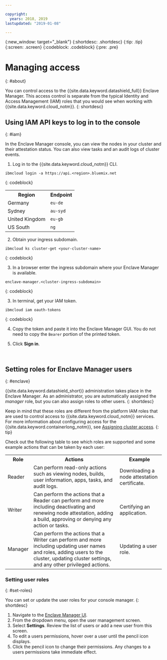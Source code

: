 ```yaml
---

copyright:
  years: 2018, 2019
lastupdated: "2019-01-08"

---
```


{:new_window: target="_blank"}
{:shortdesc: .shortdesc}
{:tip: .tip}
{:screen: .screen}
{:codeblock: .codeblock}
{:pre: .pre}

# Managing access
{: #about}

You can control access to the {{site.data.keyword.datashield_full}} Enclave Manager. This access control is separate from the typical Identity and Access Management (IAM) roles that you would see when working with {{site.data.keyword.cloud_notm}}.
{: shortdesc}


## Using IAM API keys to log in to the console
{: #iam}

In the Enclave Manager console, you can view the nodes in your cluster and their attestation status. You can also view tasks and an audit logs of cluster events.

1. Log in to the {{site.data.keyword.cloud_notm}} CLI.

  ```
  ibmcloud login -a https://api.<region>.bluemix.net
  ```
  {: codeblock}

  <table>
    <tr>
      <th>Region</th>
      <th>Endpoint</th>
    </tr>
    <tr>
      <td>Germany</td>
      <td><code>eu-de</code></td>
    </tr>
    <tr>
      <td>Sydney</td>
      <td><code>au-syd</code></td>
    </tr>
    <tr>
      <td>United Kingdom</td>
      <td><code>eu-gb</code></td>
    </tr>
    <tr>
      <td>US South</td>
      <td><code>ng</code></td>
    </tr>
  </table>

2. Obtain your ingress subdomain.

  ```
  ibmcloud ks cluster-get <your-cluster-name>
  ```
  {: codeblock}

3. In a browser enter the ingress subdomain where your Enclave Manager is available.

  ```
  enclave-manager.<cluster-ingress-subdomain>
  ```
  {: codeblock}

3. In terminal, get your IAM token.

  ```
  ibmcloud iam oauth-tokens
  ```
  {: codeblock}

4. Copy the token and paste it into the Enclave Manager GUI. You do not need to copy the `Bearer` portion of the printed token.

5. Click **Sign in**.


</br>

## Setting roles for Enclave Manager users
{: #enclave}

{{site.data.keyword.datashield_short}} administration takes place in the Enclave Manager. As an administrator, you are automatically assigned the *manager* role, but you can also assign roles to other users.
{: shortdesc}

Keep in mind that these roles are different from the platform IAM roles that are used to control access to {{site.data.keyword.cloud_notm}} services. For more information about configuring access for the {{site.data.keyword.containerlong_notm}}, see [Assigning cluster access](/docs/containers/cs_users.html#users).
{: tip}

Check out the following table to see which roles are supported and some example actions that can be taken by each user:

<table>
  <tr>
    <th>Role</th>
    <th>Actions</th>
    <th>Example</th>
  </tr>
  <tr>
    <td>Reader</td>
    <td>Can perform read-only actions such as viewing nodes, builds, user information, apps, tasks, and audit logs.</td>
    <td>Downloading a node attestation certificate.</td>
  </tr>
  <tr>
    <td>Writer</td>
    <td>Can perform the actions that a Reader can perform and more including deactivating and renewing node attestation, adding a build, approving or denying any action or tasks.</td>
    <td>Certifying an application.</td>
  </tr>
  <tr>
    <td>Manager</td>
    <td>Can perform the actions that a Writer can perform and more including updating user names and roles, adding users to the cluster, updating cluster settings, and any other privileged actions.</td>
    <td>Updating a user role.</td>
  </tr>
</table>

### Setting user roles
{: #set-roles}

You can set or update the user roles for your console manager.
{: shortdesc}

1. Navigate to the [Enclave Manager UI](#iam).
2. From the dropdown menu, open the user management screen.
3. Select **Settings**. Review the list of users or add a new user from this screen.
4. To edit a users permissions, hover over a user until the pencil icon displays.
5. Click the pencil icon to change their permissions. Any changes to a users permissions take immediate effect.



</br>
</br>
